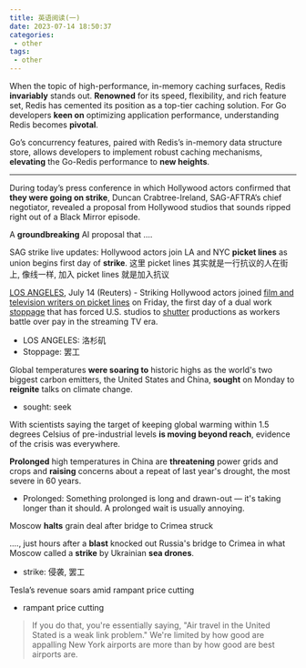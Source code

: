 ```yaml
---
title: 英语阅读(一)
date: 2023-07-14 18:50:37
categories:
 - other
tags:
 - other
---
```


When the topic of high-performance, in-memory caching surfaces, Redis **invariably** stands out. **Renowned** for its speed, flexibility, and rich feature set, Redis has cemented its position as a top-tier caching solution. For Go developers **keen on** optimizing application performance, understanding Redis becomes **pivotal**.

Go’s concurrency features, paired with Redis’s in-memory data structure store, allows developers to implement robust caching mechanisms, **elevating** the Go-Redis performance to **new heights**.

---

During today’s press conference in which Hollywood actors confirmed that **they were going on strike**, Duncan Crabtree-Ireland, SAG-AFTRA’s chief negotiator, revealed a proposal from Hollywood studios that sounds ripped right out of a Black Mirror episode.

A **groundbreaking** AI proposal that ....

SAG strike live updates: Hollywood actors join LA and NYC **picket lines** as union begins first day of **strike**. 这里 picket lines 其实就是一行抗议的人在街上, 像线一样, 加入 picket lines 就是加入抗议

<u>LOS ANGELES</u>, July 14 (Reuters) - Striking Hollywood actors joined <u>film and television writers on picket lines</u> on Friday, the first day of a dual work <u>stoppage</u> that has forced U.S. studios to <u>shutter</u> productions as workers battle over pay in the streaming TV era. 

- LOS ANGELES: 洛杉矶
- Stoppage: 罢工

Global temperatures **were soaring to** historic highs as the world's two biggest carbon emitters, the United States and China, **sought** on Monday to **reignite** talks on climate change. 

- sought: seek

With scientists saying the target of keeping global warming within 1.5 degrees Celsius of pre-industrial levels **is moving beyond reach**, evidence of the crisis was everywhere.

**Prolonged** high temperatures in China are **threatening** power grids and crops and **raising** concerns about a repeat of last year's drought, the most severe in 60 years.

- Prolonged: Something prolonged is long and drawn-out — it's taking longer than it should. A prolonged wait is usually annoying.

Moscow **halts** grain deal after bridge to Crimea struck

...., just hours after a **blast** knocked out Russia's bridge to Crimea in what Moscow called a **strike** by Ukrainian **sea drones**.

- strike: 侵袭, 罢工

Tesla’s revenue soars amid rampant price cutting

- rampant price cutting

> If you do that, you're essentially saying,  "Air travel in the United Stated is a weak link problem." We're limited by how good are appalling New York airports are more than by how good are best airports are.
